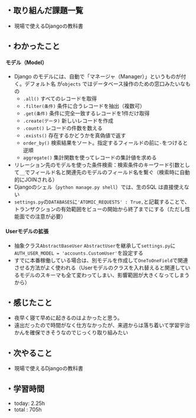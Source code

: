 ## ・取り組んだ課題一覧
- 現場で使えるDjangoの教科書

## ・わかったこと

#### モデル（Model）
- Django のモデルには、自動で「マネージャ（Manager）」というものが付く。デフォルト名 が`objects` ではデータベース操作のための窓口みたいなもの
  - `.all()`	すべてのレコードを取得
  - `.filter(条件)`	条件に合うレコードを抽出（複数可）
  - `.get(条件)`	条件に完全一致するレコードを1件だけ取得
   - `.create(データ)`	新しいレコードを作成
  - `.count()`	レコードの件数を数える
  - `.exists()`	存在するかどうかを真偽値で返す
  - `order_by()` 検索結果をソート。指定するフィールドの前に`-`をつけると逆順
  - `aggregate()` 集計関数を使ってレコードの集計値を求める
- リレーション先のモデルを使った条件検索：検索条件のキーワード引数として`__`でフィールド名と関連先のモデルのフィールド名を繋ぐ（検索時に自動的にJOINされる）
- Djangoのシェル（`python manage.py shell`）では、生のSQL は直接使えない
- `settings.py`の`DATABASES`に`'ATOMIC_REQUESTS' : True,`と記載することで、トランザクションの有効範囲をビューの開始から終了までにする（ただし性能面での注意が必要）

#### Userモデルの拡張
- 抽象クラス`AbstractBaseUser` `AbstractUser`を継承して`settings.py`に`AUTH_USER_MODEL = 'accounts.CustomUser'`を設定する
- すでに本番稼働している場合は、別モデルを作成して`OneToOneField`で関連させる方法がよく使われる（Userモデルのクラスを入れ替えると関連しているモデルのスキーマも全て変わってしまい、影響範囲が大きくなってしまうから）

## ・感じたこと
- 夜早く寝て早めに起きるのはよかったと思う。
- 遠出だったので時間がなく仕方なかったが、来週からは落ち着いて学習宇治かんを確保できそうなのでじっくり取り組みたい


## ・次やること
- 現場で使えるDjangoの教科書

## ・学習時間
- today:  2.25h
- total  : 705h


